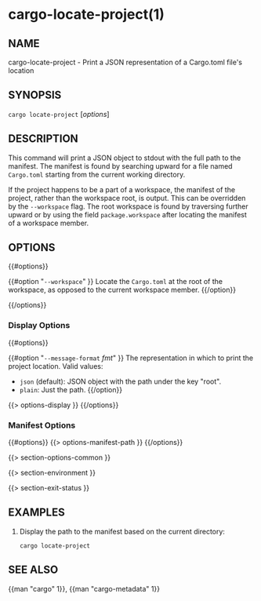 # cargo-locate-project(1)

## NAME

cargo-locate-project - Print a JSON representation of a Cargo.toml file's location

## SYNOPSIS

`cargo locate-project` [_options_]

## DESCRIPTION

This command will print a JSON object to stdout with the full path to the manifest. The
manifest is found by searching upward for a file named `Cargo.toml` starting from the current
working directory.

If the project happens to be a part of a workspace, the manifest of the project, rather than
the workspace root, is output. This can be overridden by the `--workspace` flag. The root
workspace is found by traversing further upward or by using the field `package.workspace` after
locating the manifest of a workspace member.

## OPTIONS

{{#options}}

{{#option "`--workspace`" }}
Locate the `Cargo.toml` at the root of the workspace, as opposed to the current
workspace member.
{{/option}}

{{/options}}

### Display Options

{{#options}}

{{#option "`--message-format` _fmt_" }}
The representation in which to print the project location. Valid values:

- `json` (default): JSON object with the path under the key "root".
- `plain`: Just the path.
{{/option}}

{{> options-display }}
{{/options}}

### Manifest Options

{{#options}}
{{> options-manifest-path }}
{{/options}}

{{> section-options-common }}

{{> section-environment }}

{{> section-exit-status }}

## EXAMPLES

1. Display the path to the manifest based on the current directory:

       cargo locate-project

## SEE ALSO
{{man "cargo" 1}}, {{man "cargo-metadata" 1}}
